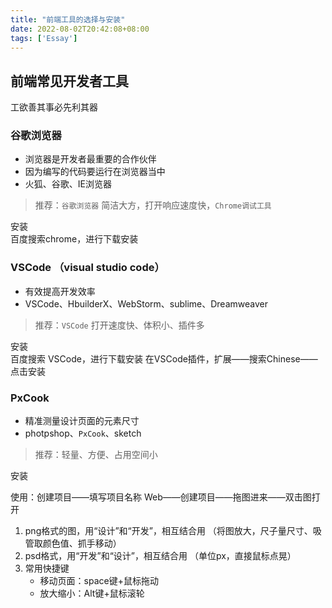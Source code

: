 ```yaml
---
title: "前端工具的选择与安装"
date: 2022-08-02T20:42:08+08:00
tags: ['Essay']
---
```


## 前端常见开发者工具
工欲善其事必先利其器

### 谷歌浏览器
- 浏览器是开发者最重要的合作伙伴  
- 因为编写的代码要运行在浏览器当中
- 火狐、谷歌、IE浏览器
> 推荐：`谷歌浏览器`  简洁大方，打开响应速度快，`Chrome调试工具`

安装  
百度搜索chrome，进行下载安装

### VSCode （visual studio code）
- 有效提高开发效率
- VSCode、HbuilderX、WebStorm、sublime、Dreamweaver
> 推荐：`VSCode`  打开速度快、体积小、插件多

安装   
百度搜索 VSCode，进行下载安装
在VSCode插件，扩展——搜索Chinese——点击安装

### PxCook
- 精准测量设计页面的元素尺寸
- photpshop、`PxCook`、sketch
> 推荐：轻量、方便、占用空间小

安装  

使用：创建项目——填写项目名称 Web——创建项目——拖图进来——双击图打开
1. png格式的图，用“设计”和“开发”，相互结合用  （将图放大，尺子量尺寸、吸管取颜色值、抓手移动）
2. psd格式，用“开发”和“设计”，相互结合用  （单位px，直接鼠标点晃）  
3. 常用快捷键
    - 移动页面：space键+鼠标拖动
    - 放大缩小：Alt键+鼠标滚轮